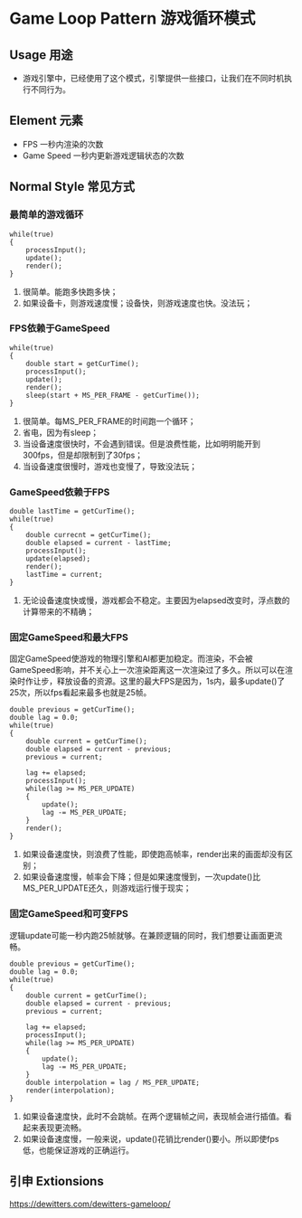 # Game Loop Pattern 游戏循环模式

## Usage 用途

- 游戏引擎中，已经使用了这个模式，引擎提供一些接口，让我们在不同时机执行不同行为。

## Element 元素

- FPS 一秒内渲染的次数
- Game Speed 一秒内更新游戏逻辑状态的次数

## Normal Style 常见方式

### 最简单的游戏循环

```
while(true)
{
	processInput();
	update();
	render();
}
```

1. 很简单。能跑多快跑多快；
2. 如果设备卡，则游戏速度慢；设备快，则游戏速度也快。没法玩；

### FPS依赖于GameSpeed

```
while(true)
{
	double start = getCurTime();
	processInput();
	update();
	render();
	sleep(start + MS_PER_FRAME - getCurTime());
}
```

1. 很简单。每MS_PER_FRAME的时间跑一个循环；
2. 省电，因为有sleep；
3. 当设备速度很快时，不会遇到错误。但是浪费性能，比如明明能开到300fps，但是却限制到了30fps；
4. 当设备速度很慢时，游戏也变慢了，导致没法玩；

### GameSpeed依赖于FPS

```
double lastTime = getCurTime();
while(true)
{
	double currecnt = getCurTime();
	double elapsed = current - lastTime;
	processInput();
	update(elapsed);
	render();
	lastTime = current;
}
```

1. 无论设备速度快或慢，游戏都会不稳定。主要因为elapsed改变时，浮点数的计算带来的不精确；

### 固定GameSpeed和最大FPS

固定GameSpeed使游戏的物理引擎和AI都更加稳定。而渲染，不会被GameSpeed影响，并不关心上一次渲染距离这一次渲染过了多久。所以可以在渲染时作让步，释放设备的资源。这里的最大FPS是因为，1s内，最多update()了25次，所以fps看起来最多也就是25帧。

```
double previous = getCurTime();
double lag = 0.0;
while(true)
{
	double current = getCurTime();
	double elapsed = current - previous;
	previous = current;
	
	lag += elapsed;
	processInput();
	while(lag >= MS_PER_UPDATE)
	{
		update();
		lag -= MS_PER_UPDATE;
	}
	render();
}
```

1. 如果设备速度快，则浪费了性能，即使跑高帧率，render出来的画面却没有区别；
2. 如果设备速度慢，帧率会下降；但是如果速度慢到，一次update()比MS_PER_UPDATE还久，则游戏运行慢于现实；

### 固定GameSpeed和可变FPS

逻辑update可能一秒内跑25帧就够。在兼顾逻辑的同时，我们想要让画面更流畅。

```
double previous = getCurTime();
double lag = 0.0;
while(true)
{
	double current = getCurTime();
	double elapsed = current - previous;
	previous = current;
	
	lag += elapsed;
	processInput();
	while(lag >= MS_PER_UPDATE)
	{
		update();
		lag -= MS_PER_UPDATE;
	}
	double interpolation = lag / MS_PER_UPDATE;
	render(interpolation);
}
```

1. 如果设备速度快，此时不会跳帧。在两个逻辑帧之间，表现帧会进行插值。看起来表现更流畅。
2. 如果设备速度慢，一般来说，update()花销比render()要小。所以即使fps低，也能保证游戏的正确运行。

## 引申 Extionsions

https://dewitters.com/dewitters-gameloop/

